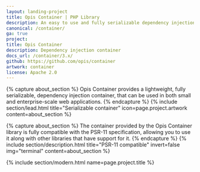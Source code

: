 ```yaml
---
layout: landing-project
title: Opis Container | PHP Library
description: An easy to use and fully serializable dependency injection container that can be used with any PHP framework
canonical: /container/
ga: true
project:
title: Opis Container
description: Dependency injection container
docs_url: /container/3.x/
github: https://github.com/opis/container
artwork: container
license: Apache 2.0
---
```

{% capture about_section %}
Opis Container provides a lightweight, fully serializable, dependency injection container, that
can be used in both small and enterprise-scale web applications.
{% endcapture %}
{% include section/lead.html
title="Serializable container"
icon=page.project.artwork
content=about_section %}

{% capture about_section %}
The container provided by the Opis Container library is fully compatible with the PSR-11 specification,
allowing you to use it along with other libraries that have support for it.
{% endcapture %}
{% include section/description.html
title="PSR-11 compatible"
invert=false
img="terminal"
content=about_section %}

{% include section/modern.html name=page.project.title %}
